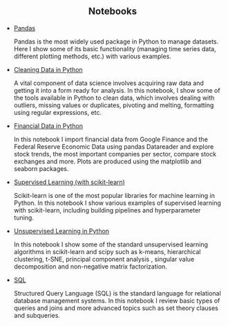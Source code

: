<h2 align="center">Notebooks</h2>	

* [Pandas](pandas.html#bottom)
   
   Pandas is the most widely used package in Python to manage datasets. Here I show some of its basic functionality (managing time series data, different plotting methods, etc.) with various examples. 

* [Cleaning Data in Python](cleaning_data.html#bottom)

   A vital component of data science involves acquiring raw data and getting it into a form ready for analysis. In this notebook, I show some of the tools available in Python to clean data, which involves dealing with outliers, missing values or duplicates, pivoting and melting, formatting using regular expressions, etc.
   
* [Financial Data in Python](financial.html#bottom)

   In this notebook I import financial data from Google Finance and the Federal Reserve Economic Data using pandas Datareader and explore stock trends, the most important companies per sector, compare stock exchanges and more. Plots are produced using the matplotlib and seaborn packages.
   
* [Supervised Learning (with scikit-learn)](supervised_learning.html#bottom)

   Scikit-learn is one of the most popular libraries for machine learning in Python. In this notebook I show various examples of supervised learning with scikit-learn, including building pipelines and hyperparameter tuning.
   
* [Unsupervised Learning in Python](unsupervised_learning.html#bottom)

   In this notebook I show some of the standard unsupervised learning algorithms in scikit-learn and scipy such as k-means, hierarchical clustering, t-SNE, principal component analysis , singular value decomposition and non-negative matrix factorization.
   
* [SQL](SQL.md)

   Structured Query Language (SQL) is the standard language for relational database management systems. In this notebook I review basic types of queries and joins and more advanced topics such as set theory clauses and subqueries.
	
	
